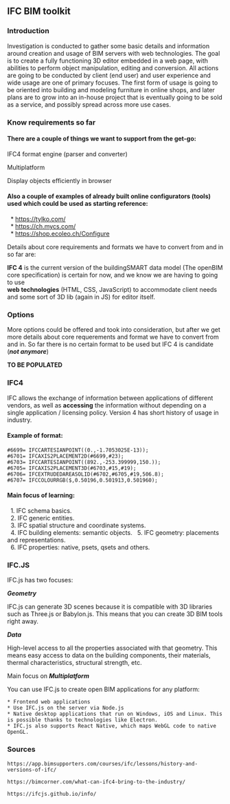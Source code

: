 ## IFC BIM toolkit

### Introduction

Investigation is conducted to gather some basic details and information around creation and usage of BIM servers with web technologies.
The goal is to create a fully functioning 3D editor embedded in a web page, with abilities to perform object manipulation, editing and conversion.
All actions are going to be conducted by client (end user) and user experience and wide usage are one of primary focuses.
The first form of usage is going to be oriented into building and modeling furniture in online shops, and later plans are to grow into an in-house project that is eventually going to be sold as a service, and possibly spread across more use cases.

### Know requirements so far

#### There are a couple of things we want to support from the get-go:  

IFC4 format engine (parser and converter)  

Multiplatform  

Display objects efficiently in browser  


#### Also a couple of examples of already built online configurators (tools) used which could be used as starting reference:  

 &nbsp; * https://tylko.com/  
 &nbsp; * https://ch.mycs.com/  
 &nbsp; * https://shop.ecoleo.ch/Configure



Details about core requirements and formats we have to convert from and in so far are:  

**IFC 4** is the current version of the buildingSMART data model (The openBIM core specification) is certain for now, and we know we are having to going to use  
**web technologies** (HTML, CSS, JavaScript) to accommodate client needs and some sort of 3D lib (again in JS) for editor itself.  



### Options

More options could be offered and took into consideration, but after we get more details about core requerements and format we have to convert from and in.
So far there is no certain format to be used but IFC 4 is candidate (___not anymore___)  

**TO BE POPULATED**

### IFC4

IFC allows the exchange of information between applications of different vendors, as well as **accessing** the information without depending on a single application / licensing policy. Version 4 has short history of usage in industry.

#### Example of format:

```
#6699= IFCCARTESIANPOINT((0.,-1.7053025E-13));
#6701= IFCAXIS2PLACEMENT2D(#6699,#23);
#6703= IFCCARTESIANPOINT((892.,-253.399999,150.));
#6705= IFCAXIS2PLACEMENT3D(#6703,#15,#19);
#6706= IFCEXTRUDEDAREASOLID(#6702,#6705,#19,506.8);
#6707= IFCCOLOURRGB($,0.50196,0.501913,0.501960);
```

#### Main focus of learning:
    
 &nbsp; 1. IFC schema basics.  
 &nbsp; 2. IFC generic entities.  
 &nbsp; 3. IFC spatial structure and coordinate systems.  
 &nbsp; 4. IFC building elements: semantic objects.
 &nbsp; 5. IFC geometry: placements and representations.  
 &nbsp; 6. IFC properties: native, psets, qsets and others.

### IFC.JS

IFC.js has two focuses:

___Geometry___  

IFC.js can generate 3D scenes because it is compatible with 3D libraries such as Three.js or Babylon.js. This means that you can create 3D BIM tools right away.  

___Data___  

High-level access to all the properties associated with that geometry. This means easy access to data on the building components, their materials, thermal characteristics, structural strength, etc.  

Main focus on ___Multiplatform___

You can use IFC.js to create open BIM applications for any platform:  

    * Frontend web applications  
    * Use IFC.js on the server via Node.js  
    * Native desktop applications that run on Windows, iOS and Linux. This is possible thanks to technologies like Electron.
    * IFC.js also supports React Native, which maps WebGL code to native OpenGL.  

### Sources

    https://app.bimsupporters.com/courses/ifc/lessons/history-and-versions-of-ifc/  

    https://bimcorner.com/what-can-ifc4-bring-to-the-industry/  

    https://ifcjs.github.io/info/